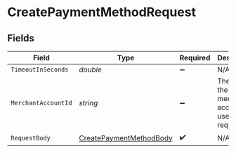 # CreatePaymentMethodRequest


## Fields

| Field                                                                       | Type                                                                        | Required                                                                    | Description                                                                 |
| --------------------------------------------------------------------------- | --------------------------------------------------------------------------- | --------------------------------------------------------------------------- | --------------------------------------------------------------------------- |
| `TimeoutInSeconds`                                                          | *double*                                                                    | :heavy_minus_sign:                                                          | N/A                                                                         |
| `MerchantAccountId`                                                         | *string*                                                                    | :heavy_minus_sign:                                                          | The ID of the merchant account to use for this request.                     |
| `RequestBody`                                                               | [CreatePaymentMethodBody](../../Models/Requests/CreatePaymentMethodBody.md) | :heavy_check_mark:                                                          | N/A                                                                         |